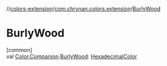 //[colors-extension](../../index.md)/[com.chrynan.colors.extension](index.md)/[BurlyWood](-burly-wood.md)

# BurlyWood

[common]\
val [Color.Companion](../../../colors-core/colors-core/com.chrynan.colors/-color/-companion/index.md).[BurlyWood](-burly-wood.md): [HexadecimalColor](../../../colors-core/colors-core/com.chrynan.colors/-hexadecimal-color/index.md)
